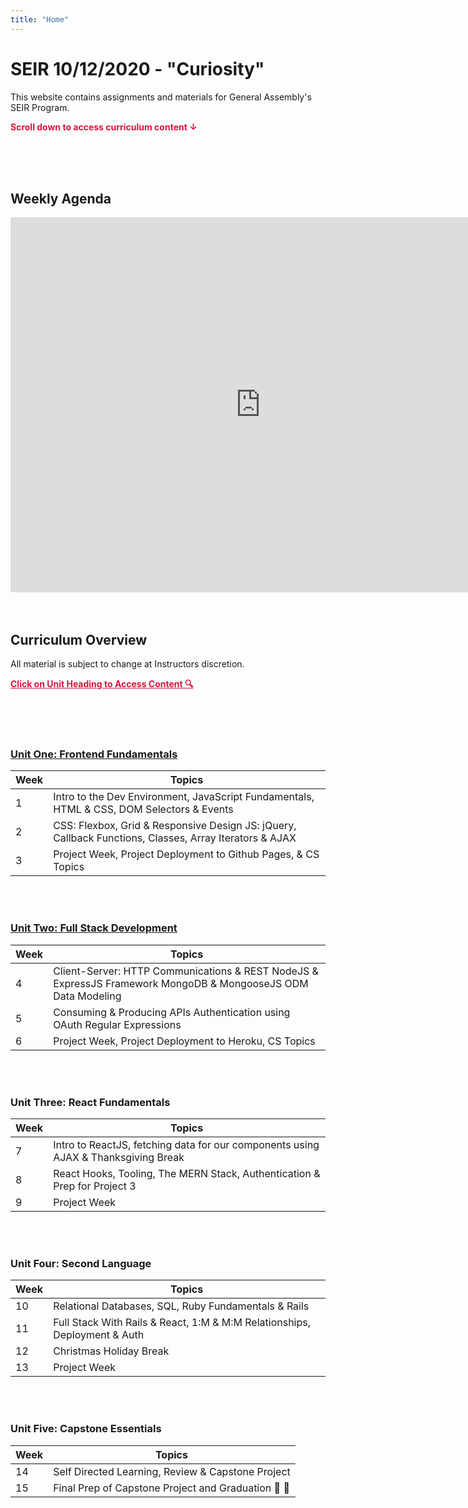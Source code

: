 ```yaml
---
title: "Home"
---
```


# SEIR 10/12/2020 - "Curiosity"

This website contains assignments and materials for General Assembly's SEIR Program. 

<p style="color: crimson;"><b>Scroll down to access curriculum content ↓</b></p>


<br>
<br>
<br>

## Weekly Agenda

<iframe src="https://calendar.google.com/calendar/embed?height=600&amp;wkst=1&amp;bgcolor=%23616161&amp;ctz=America%2FNew_York&amp;src=Y19sOGhlZGZwcGJjMGo4aDNiNHNuazhwdHNjMEBncm91cC5jYWxlbmRhci5nb29nbGUuY29t&amp;color=%234285F4&amp;showNav=0&amp;showDate=1&amp;showTabs=0&amp;showCalendars=1&amp;mode=WEEK" style="border-width:0" width="800" height="600" frameborder="0" scrolling="no"></iframe>

<br>
<br>
<br>


## Curriculum Overview

All material is subject to change at Instructors discretion.


<p style="color: crimson; text-decoration: underline"><b>Click on Unit Heading to Access Content 🔍</b></p>

<br>
<br>
<br>


### [<u>Unit One: Frontend Fundamentals</u>](/frontend-fundamentals)

| Week  | Topics | 
| ----- | ------ |
| 1  | Intro to the Dev Environment, JavaScript Fundamentals, HTML & CSS, DOM Selectors & Events  |
| 2  | CSS: Flexbox, Grid & Responsive Design JS: jQuery, Callback Functions, Classes, Array Iterators & AJAX|
| 3  | Project Week, Project Deployment to Github Pages, & CS Topics |



<br>
<br>

### [<u>Unit Two: Full Stack Development</u>](/backend-fundamentals)

| Week  | Topics |
| ----- | ------ |
| 4  | Client-Server: HTTP Communications & REST NodeJS & ExpressJS Framework MongoDB & MongooseJS ODM Data Modeling |
| 5  | Consuming & Producing APIs Authentication using OAuth Regular Expressions |
| 6  | Project Week, Project Deployment to Heroku, CS Topics |


<br>
<br>

### Unit Three: React Fundamentals

| Week  | Topics |
| ----- | ------ |
| 7 | Intro to ReactJS, fetching data for our components using AJAX & Thanksgiving Break |
| 8 | React Hooks, Tooling, The MERN Stack, Authentication & Prep for Project 3 |
| 9 | Project Week |


<br>
<br>

### Unit Four: Second Language

| Week  | Topics |
| ----- | ------ |
| 10  | Relational Databases, SQL, Ruby Fundamentals & Rails |
| 11  | Full Stack With Rails & React, 1:M & M:M Relationships, Deployment & Auth |
| 12  | Christmas Holiday Break |
| 13  | Project Week |


<br>
<br>


### Unit Five: Capstone Essentials

| Week  | Topics |
| ----- | ------ |
| 14  | Self Directed Learning, Review & Capstone Project |
| 15  | Final Prep of Capstone Project and Graduation 🥳 🎉|
